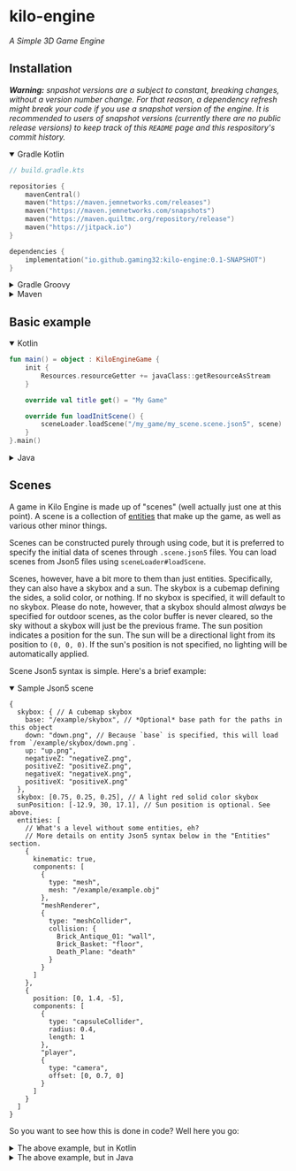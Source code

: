 # kilo-engine
_A Simple 3D Game Engine_

## Installation
***Warning:** snpashot versions are a subject to constant, breaking changes, without a version number change. For that reason, a dependency refresh might break your code if you use a snapshot version of the engine. It is recommended to users of snapshot versions (currently there are no public release versions) to keep track of this `README` page and this respository's commit history.*


<details open>
<summary>Gradle Kotlin</summary>

```kotlin
// build.gradle.kts

repositories {
    mavenCentral()
    maven("https://maven.jemnetworks.com/releases")
    maven("https://maven.jemnetworks.com/snapshots")
    maven("https://maven.quiltmc.org/repository/release")
    maven("https://jitpack.io")
}

dependencies {
    implementation("io.github.gaming32:kilo-engine:0.1-SNAPSHOT")
}
```

</details>

<details>
<summary>Gradle Groovy</summary>

```groovy
// build.gradle

repositories {
    mavenCentral()
    maven { url = "https://maven.jemnetworks.com/releases" }
    maven { url = "https://maven.jemnetworks.com/snapshots" }
    maven { url = "https://maven.quiltmc.org/repository/release" }
    maven { url = "https://jitpack.io" }
}

dependencies {
    implementation "io.github.gaming32:kilo-engine:0.1-SNAPSHOT"
}
```

</details>

<details>
<summary>Maven</summary>

```xml
<!-- pom.xml -->

<repositories>
  <repository>
    <id>gaming32</id>
    <name>Gaming32</name>
    <url>https://maven.jemnetworks.com/releases</url>
  </repository>
  <repository>
    <id>gaming32-snapshots</id>
    <name>Gaming32 Snapshots</name>
    <url>https://maven.jemnetworks.com/snapshots</url>
  </repository>
  <repository>
    <id>quiltmc</id>
    <name>QuiltMC</name>
    <url>https://maven.quiltmc.org/repository/release</url>
  </repository>
  <repository>
    <id>jitpack.io</id>
    <name>Jitpack</name>
    <url>https://jitpack.io</url>
  </repository>
</repositories>

<dependencies>
  <dependency>
    <groupId>io.github.gaming32</groupId>
    <artifactId>kilo-engine</artifactId>
    <version>0.1-SNAPSHOT</version>
  </dependency>
</dependencies>
```

</details>

## Basic example

<details open>
<summary>Kotlin</summary>

```kotlin
fun main() = object : KiloEngineGame {
    init {
        Resources.resourceGetter += javaClass::getResourceAsStream
    }

    override val title get() = "My Game"

    override fun loadInitScene() {
        sceneLoader.loadScene("/my_game/my_scene.scene.json5", scene)
    }
}.main()
```

</details>

<details>
<summary>Java</summary>

```java
public class MyGame extends KiloEngineGame {
    public static void main(String[] args) {
        Resources.addResourceGetter(MyGame.class::getResourceAsStream);
        new MyGame().main();
    }

    @Override
    @NotNull
    public String getTitle() {
        return "My Game";
    }

    @Override
    public void loadInitScene() {
        getSceneLoader().loadScene("/my_game/my_scene.scene.json5", getScene());
    }
}
```

</details>

## Scenes

A game in Kilo Engine is made up of "scenes" (well actually just one at this point). A scene is a collection of [entities](#entities) that make up the game, as well as various other minor things.

Scenes can be constructed purely through using code, but it is preferred to specify the initial data of scenes through `.scene.json5` files. You can load scenes from Json5 files using `sceneLoader#loadScene`.

Scenes, however, have a bit more to them than just entities. Specifically, they can also have a skybox and a sun. The skybox is a cubemap defining the sides, a solid color, or nothing. If no skybox is specified, it will default to no skybox. Please do note, however, that a skybox should almost *always* be specified for outdoor scenes, as the color buffer is never cleared, so the sky without a skybox will just be the previous frame. The sun position indicates a position for the sun. The sun will be a directional light from its position to `(0, 0, 0)`. If the sun's position is not specified, no lighting will be automatically applied.

Scene Json5 syntax is simple. Here's a brief example:

<details open>
<summary>Sample Json5 scene</summary>

```json5
{
  skybox: { // A cubemap skybox
    base: "/example/skybox", // *Optional* base path for the paths in this object
    down: "down.png", // Because `base` is specified, this will load from `/example/skybox/down.png`.
    up: "up.png",
    negativeZ: "negativeZ.png",
    positiveZ: "positiveZ.png",
    negativeX: "negativeX.png",
    positiveX: "positiveX.png"
  },
  skybox: [0.75, 0.25, 0.25], // A light red solid color skybox
  sunPosition: [-12.9, 30, 17.1], // Sun position is optional. See above.
  entities: [
    // What's a level without some entities, eh?
    // More details on entity Json5 syntax below in the "Entities" section.
    {
      kinematic: true,
      components: [
        {
          type: "mesh",
          mesh: "/example/example.obj"
        },
        "meshRenderer",
        {
          type: "meshCollider",
          collision: {
            Brick_Antique_01: "wall",
            Brick_Basket: "floor",
            Death_Plane: "death"
          }
        }
      ]
    },
    {
      position: [0, 1.4, -5],
      components: [
        {
          type: "capsuleCollider",
          radius: 0.4,
          length: 1
        },
        "player",
        {
          type: "camera",
          offset: [0, 0.7, 0]
        }
      ]
    }
  ]
}
```

</details>

So you want to see how this is done in code? Well here you go:

<details>
<summary>The above example, but in Kotlin</summary>

```kotlin
scene.skybox = Skybox.Cubemap.relative(
    "/example/skybox",
    "down.png",
    "up.png",
    "negativeZ.png",
    "positiveZ.png",
    "negativeX.png",
    "positiveX.png"
)
scene.skybox = Skybox.SolidColor(0.75f, 0.25f, 0.25f)
scene.sunPosition = Vector3f(-12.9f, 30f, 17.1f)
Entity(scene, DVector3()).apply {
    body.setKinematic()
    val model = MeshComponent(this, sceneLoader.loadObj("/example/example.obj")).model
    MeshRendererComponent(this)
    MeshColliderComponent(this, CollisionModel(model, mapOf(
        model.materials["Brick_Antique_01"]!! to CollisionTypes.WALL,
        model.materials["Brick_Basket"]!! to CollisionTypes.FLOOR,
        model.materials["Death_Plane"]!! to CollisionTypes.DEATH
    )))
}
Entity(scene, DVector3(0.0, 1.4, -5.0)).apply {
    CapsuleColliderComponent(this, 0.4, 1.0)
    PlayerComponent(this, Vector2f())
    CameraComponent(this, offset = DVector3(0.0, 0.7, 0.0))
}
```

</details>

<details>
<summary>The above example, but in Java</summary>

```java
final Scene scene = getScene();
scene.setSkybox(Skybox.Cubemap.relative(
    "/example/skybox",
    "down.png",
    "up.png",
    "negativeZ.png",
    "positiveZ.png",
    "negativeX.png",
    "positiveX.png"
));
scene.setSkybox(new Skybox.SolidColor(0.75f, 0.25f, 0.25f));
scene.setSunPosition(new Vector3f(-12.9f, 30, 17.1f));

final Entity levelMesh = new Entity(scene, new DVector3());
levelMesh.getBody().setKinematic();
final Model model = new MeshComponent(
    levelMesh, getSceneLoader().loadObj("/example/example.obj")
).getModel();
new MeshRendererComponent(levelMesh);
new MeshColliderComponent(levelMesh, new CollisionModel(model, Map.of(
    model.getMaterials().get("Brick_Antique_01"), CollisionTypes.WALL,
    model.getMaterials().get("Brick_Basket"), CollisionTypes.FLOOR,
    model.getMaterials().get("Death_Plane"), CollisionTypes.DEATH
)));

final Entity player = new Entity(scene, new DVector3(0, 1.4, -5));
new CapsuleColliderComponent(player, 0.4, 1);
new PlayerComponent(player, new Vector2f());
new CameraComponent(player, new DVector3(0.0, 0.7, 0.0));
```

</details>
